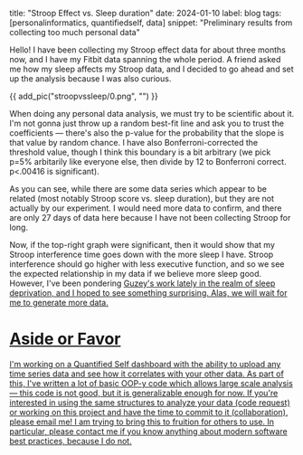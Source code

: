 title: "Stroop Effect vs. Sleep duration"
date: 2024-01-10
label: blog
tags: [personalinformatics, quantifiedself, data]
snippet: "Preliminary results from collecting too much personal data"

 

Hello​! I have been collecting my Stroop effect data for about three months now, and I have my Fitbit data spanning the whole period. A friend asked me how my sleep affects my Stroop data, and I decided to go ahead and set up the analysis because I was also curious. 

{{ add_pic("stroopvssleep/0.png", "") }}

When doing any personal data analysis, we must try to be scientific about it. I'm not gonna just throw up a random best-fit line and ask you to trust the coefficients — there's also the p-value for the probability that the slope is that value by random chance. I have also Bonferroni-corrected the threshold value, though I think this boundary is a bit arbitrary (we pick p=5% arbitarily like everyone else, then divide by 12 to Bonferroni correct. p<.00416 is significant).

As you can see, while there are some data series which appear to be related (most notably Stroop score vs. sleep duration), but they are not actually by our experiment. I would need more data to confirm, and there are only 27 days of data here because I have not been collecting Stroop for long. 

Now, if the top-right graph were significant, then it would show that my Stroop interference time goes down with the more sleep I have. Stroop interference should go higher with less executive function, and so we see the expected relationship in my data if we believe more sleep good. However, I've been pondering <a href="https://guzey.com/theses-on-sleep/">Guzey's work lately in the realm of sleep deprivation, and I hoped to see something surprising. Alas, we will wait for me to generate more data. 

# Aside or Favor

I'm working on a Quantified Self dashboard with the ability to upload any time series data and see how it correlates with your other data. As part of this, I've written a lot of basic OOP-y code which allows large scale analysis — this code is not good, but it is generalizable enough for now. If you're interested in using the same structures to analyze your data (code request) or working on this project and have the time to commit to it (collaboration), please email me! I am trying to bring this to fruition for others to use. In particular, please contact me if you know anything about modern software best practices, because I do not. 

